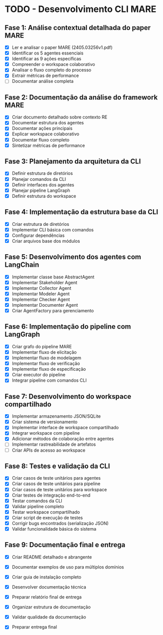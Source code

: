 # TODO - Desenvolvimento CLI MARE

## Fase 1: Análise contextual detalhada do paper MARE
- [x] Ler e analisar o paper MARE (2405.03256v1.pdf)
- [x] Identificar os 5 agentes essenciais
- [x] Identificar as 9 ações específicas
- [x] Compreender o workspace colaborativo
- [x] Analisar o fluxo completo do processo
- [x] Extrair métricas de performance
- [ ] Documentar análise completa

## Fase 2: Documentação da análise do framework MARE
- [x] Criar documento detalhado sobre contexto RE
- [x] Documentar estrutura dos agentes
- [x] Documentar ações principais
- [x] Explicar workspace colaborativo
- [x] Documentar fluxo completo
- [x] Sintetizar métricas de performance

## Fase 3: Planejamento da arquitetura da CLI
- [x] Definir estrutura de diretórios
- [x] Planejar comandos da CLI
- [x] Definir interfaces dos agentes
- [x] Planejar pipeline LangGraph
- [x] Definir estrutura do workspace

## Fase 4: Implementação da estrutura base da CLI
- [x] Criar estrutura de diretórios
- [x] Implementar CLI básica com comandos
- [x] Configurar dependências
- [x] Criar arquivos base dos módulos

## Fase 5: Desenvolvimento dos agentes com LangChain
- [x] Implementar classe base AbstractAgent
- [x] Implementar Stakeholder Agent
- [x] Implementar Collector Agent
- [x] Implementar Modeler Agent
- [x] Implementar Checker Agent
- [x] Implementar Documenter Agent
- [x] Criar AgentFactory para gerenciamento

## Fase 6: Implementação do pipeline com LangGraph
- [x] Criar grafo do pipeline MARE
- [x] Implementar fluxo de elicitação
- [x] Implementar fluxo de modelagem
- [x] Implementar fluxo de verificação
- [x] Implementar fluxo de especificação
- [x] Criar executor do pipeline
- [x] Integrar pipeline com comandos CLI

## Fase 7: Desenvolvimento do workspace compartilhado
- [x] Implementar armazenamento JSON/SQLite
- [x] Criar sistema de versionamento
- [x] Implementar interface de workspace compartilhado
- [x] Integrar workspace com pipeline
- [x] Adicionar métodos de colaboração entre agentes
- [ ] Implementar rastreabilidade de artefatos
- [ ] Criar APIs de acesso ao workspace

## Fase 8: Testes e validação da CLI
- [x] Criar casos de teste unitários para agentes
- [x] Criar casos de teste unitários para pipeline
- [x] Criar casos de teste unitários para workspace
- [x] Criar testes de integração end-to-end
- [x] Testar comandos da CLI
- [x] Validar pipeline completo
- [x] Testar workspace compartilhado
- [x] Criar script de execução de testes
- [x] Corrigir bugs encontrados (serialização JSON)
- [x] Validar funcionalidade básica do sistema

## Fase 9: Documentação final e entrega
- [x] Criar README detalhado e abrangente
- [x] Documentar exemplos de uso para múltiplos domínios
- [x] Criar guia de instalação completo
- [x] Desenvolver documentação técnica
- [x] Preparar relatório final de entrega
- [x] Organizar estrutura de documentação
- [x] Validar qualidade da documentação
- [x] Preparar entrega final

